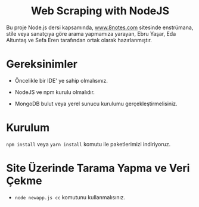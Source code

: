 
<h1 align="center"> Web Scraping with NodeJS </h1>

Bu proje Node.js dersi kapsamında, www.8notes.com sitesinde enstrümana, stile veya sanatçıya göre arama yapmamıza yarayan, Ebru Yaşar, Eda Altuntaş ve Sefa Eren tarafından ortak olarak hazırlanmıştır.

  

# Gereksinimler

* Öncelikle bir IDE' ye sahip olmalısınız.

* NodeJS ve npm kurulu olmalıdır.

* MongoDB bulut veya yerel sunucu kurulumu gerçekleştirmelisiniz.

  

# Kurulum

``npm install`` veya ``yarn install`` komutu ile paketlerimizi indiriyoruz.

# Site Üzerinde Tarama Yapma ve Veri Çekme

*  ``node newapp.js cc`` komutunu kullanmalısınız.